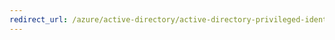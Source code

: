 ```yaml
---
redirect_url: /azure/active-directory/active-directory-privileged-identity-management-getting-started
---
```

